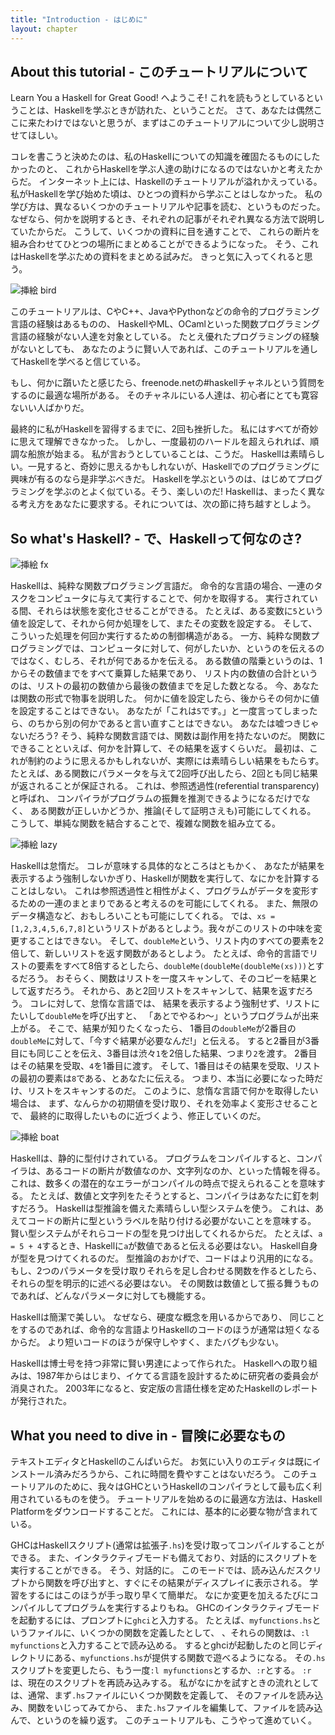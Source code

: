 ```yaml
---
title: "Introduction - はじめに"
layout: chapter
---
```


## <a name="1.1">About this tutorial - このチュートリアルについて</a>

Learn You a Haskell for Great Good! へようこそ!
これを読もうとしているということは、Haskellを学ぶときが訪れた、ということだ。
さて、あなたは偶然ここに来たわけではないと思うが、まずはこのチュートリアルについて少し説明させてほしい。

コレを書こうと決めたのは、私のHaskellについての知識を確固たるものにしたかったのと、
これからHaskellを学ぶ人達の助けになるのではないかと考えたからだ。
インターネット上には、Haskellのチュートリアルが溢れかえっている。
私がHaskellを学び始めた頃は、ひとつの資料から学ぶことはしなかった。
私の学び方は、異なるいくつかのチュートリアルや記事を読む、というものだった。
なぜなら、何かを説明するとき、それぞれの記事がそれぞれ異なる方法で説明していたからだ。
こうして、いくつかの資料に目を通すことで、
これらの断片を組み合わせてひとつの場所にまとめることができるようになった。
そう、これはHaskellを学ぶための資料をまとめる試みだ。
きっと気に入ってくれると思う。

<img src="//s3.amazonaws.com/lyah/bird.png" alt="挿絵 bird" class="img-left">

このチュートリアルは、CやC++、JavaやPythonなどの命令的プログラミング言語の経験はあるものの、
HaskellやML、OCamlといった関数プログラミング言語の経験がない人達を対象としている。
たとえ優れたプログラミングの経験がないとしても、
あなたのように賢い人であれば、このチュートリアルを通してHaskellを学べると信じている。

もし、何かに躓いたと感じたら、freenode.netの#haskellチャネルという質問をするのに最適な場所がある。
そのチャネルにいる人達は、初心者にとても寛容ないい人ばかりだ。

最終的に私がHaskellを習得するまでに、2回も挫折した。
私にはすべてが奇妙に思えて理解できなかった。
しかし、一度最初のハードルを超えられれば、順調な船旅が始まる。
私が言おうとしていることは、こうだ。
Haskellは素晴らしい。一見すると、奇妙に思えるかもしれないが、Haskellでのプログラミングに興味が有るのなら是非学ぶべきだ。
Haskellを学ぶというのは、はじめてプログラミングを学ぶのとよく似ている。そう、楽しいのだ!
Haskellは、まったく異なる考え方をあなたに要求する。それについては、次の節に持ち越すとしよう。



## <a name="1.2">So what's Haskell? - で、Haskellって何なのさ?</a>

<img src="//s3.amazonaws.com/lyah/fx.png" alt="挿絵 fx" class="img-right">

Haskellは、純粋な関数プログラミング言語だ。
命令的な言語の場合、一連のタスクをコンピュータに与えて実行することで、何かを取得する。
実行されている間、それらは状態を変化させることができる。
たとえば、ある変数に`5`という値を設定して、それから何か処理をして、またその変数を設定する。
そして、こういった処理を何回か実行するための制御構造がある。
一方、純粋な関数プログラミングでは、コンピュータに対して、何がしたいか、というのを伝えるのではなく、むしろ、それが何であるかを伝える。
ある数値の階乗というのは、1からその数値までをすべて乗算した結果であり、
リスト内の数値の合計というのは、リストの最初の数値から最後の数値までを足した数となる。
今、あなたは関数の形式で物事を説明した。
何かに値を設定したら、後からその何かに値を設定することはできない。
あなたが「これは`5`です。」と一度言ってしまったら、のちから別の何かであると言い直すことはできない。
あなたは嘘つきじゃないだろう?
そう、純粋な関数言語では、関数は副作用を持たないのだ。
関数にできることといえば、何かを計算して、その結果を返すくらいだ。
最初は、これが制約のように思えるかもしれないが、実際には素晴らしい結果をもたらす。
たとえば、ある関数にパラメータを与えて2回呼び出したら、2回とも同じ結果が返されることが保証される。
これは、参照透過性(referential transparency)と呼ばれ、
コンパイラがプログラムの振舞を推測できるようになるだけでなく、
ある関数が正しいかどうか、推論(そして証明さえも)可能にしてくれる。
こうして、単純な関数を結合することで、複雑な関数を組み立てる。

<img src="//s3.amazonaws.com/lyah/lazy.png" alt="挿絵 lazy" class="img-right">

Haskellは怠惰だ。
コレが意味する具体的なところはともかく、
あなたが結果を表示するよう強制しないかぎり、Haskellが関数を実行して、なにかを計算することはしない。
これは参照透過性と相性がよく、プログラムがデータを変形するための一連のまとまりであると考えるのを可能にしてくれる。
また、無限のデータ構造など、おもしろいことも可能にしてくれる。
では、`xs = [1,2,3,4,5,6,7,8]`というリストがあるとしよう。我々がこのリストの中味を変更することはできない。
そして、`doubleMe`という、リスト内のすべての要素を2倍して、新しいリストを返す関数があるとしよう。
たとえば、命令的言語でリストの要素をすべて8倍するとしたら、`doubleMe(doubleMe(doubleMe(xs)))`とするだろう。
おそらく、関数はリストを一度スキャンして、そのコピーを結果として返すだろう。
それから、あと2回リストをスキャンして、結果を返すだろう。
コレに対して、怠惰な言語では、
結果を表示するよう強制せず、リストにたいして`doubleMe`を呼び出すと、
「あとでやるわ〜」というプログラムが出来上がる。
そこで、結果が知りたくなったら、
1番目の`doubleMe`が2番目の`doubleMe`に対して、「今すぐ結果が必要なんだ!」と伝える。
すると2番目が3番目にも同じことを伝え、3番目は渋々`1`を2倍した結果、つまり`2`を渡す。
2番目はその結果を受取、`4`を1番目に渡す。
そして、1番目はその結果を受取、リストの最初の要素は`8`である、とあなたに伝える。
つまり、本当に必要になった時だけ、リストをスキャンするのだ。
このように、怠惰な言語で何かを取得したい場合は、
まず、なんらかの初期値を受け取り、それを効率よく変形させることで、
最終的に取得したいものに近づくよう、修正していくのだ。

<img src="//s3.amazonaws.com/lyah/boat.png" alt="挿絵 boat" class="img-right">

Haskellは、静的に型付けされている。
プログラムをコンパイルすると、コンパイラは、あるコードの断片が数値なのか、文字列なのか、といった情報を得る。
これは、数多くの潜在的なエラーがコンパイルの時点で捉えられることを意味する。
たとえば、数値と文字列をたそうとすると、コンパイラはあなたに釘を刺すだろう。
Haskellは型推論を備えた素晴らしい型システムを使う。
これは、あえてコードの断片に型というラベルを貼り付ける必要がないことを意味する。
賢い型システムがそれらコードの型を見つけ出してくれるからだ。
たとえば、`a = 5 + 4`するとき、Haskellに`a`が数値であると伝える必要はない。
Haskell自身が型を見つけてくれるのだ。
型推論のおかげで、コードはより汎用的になる。
もし、2つのパラメータを受け取りそれらを足し合わせる関数を作るとしたら、それらの型を明示的に述べる必要はない。
その関数は数値として振る舞うものであれば、どんなパラメータに対しても機能する。


Haskellは簡潔で美しい。
なぜなら、硬度な概念を用いるからであり、
同じことをするのであれば、命令的な言語よりHaskellのコードのほうが通常は短くなるからだ。
より短いコードのほうが保守しやすく、またバグも少ない。

Haskellは博士号を持つ非常に賢い男達によって作られた。
Haskellへの取り組みは、1987年からはじまり、イケてる言語を設計するために研究者の委員会が消臭された。
2003年になると、安定版の言語仕様を定めたHaskellのレポートが発行された。



## What you need to dive in - 冒険に必要なもの

テキストエディタとHaskellのこんぱいらだ。
お気にい入りのエディタは既にインストール済みだろうから、これに時間を費やすことはないだろう。
このチュートリアルのために、我々はGHCというHaskellのコンパイラとして最も広く利用されているものを使う。
チュートリアルを始めるのに最適な方法は、Haskell Platformをダウンロードすることだ。
これには、基本的に必要な物が含まれている。

GHCはHaskellスクリプト(通常は拡張子`.hs`)を受け取ってコンパイルすることができる。
また、インタラクティブモードも備えており、対話的にスクリプトを実行することができる。
そう、対話的に。
このモードでは、読み込んだスクリプトから関数を呼び出すと、すぐにその結果がディスプレイに表示される。
学習をするにはこのほうが手っ取り早くて簡単だ。
なにか変更を加えるたびにコンパイルしてプログラムを実行するよりもね。
GHCのインタラクティブモードを起動するには、プロンプトに`ghci`と入力する。
たとえば、`myfunctions.hs`というファイルに、いくつかの関数を定義したとして、
、それらの関数は、`:l myfunctions`と入力することで読み込める。
するとghciが起動したのと同じディレクトリにある、`myfunctions.hs`が提供する関数で遊べるようになる。
その`.hs`スクリプトを変更したら、もう一度`:l myfunctions`とするか、`:r`とする。
`:r`は、現在のスクリプトを再読み込みする。
私がなにかを試すときの流れとしては、通常、まず`.hs`ファイルにいくつか関数を定義して、
そのファイルを読み込み、関数をいじってみてから、
また`.hs`ファイルを編集して、ファイルを読み込んで、というのを繰り返す。
このチュートリアルも、こうやって進めていく。
